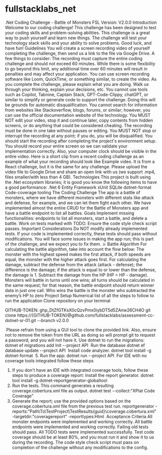 # fullstacklabs_net
.Net Coding Challenge - Battle of Monsters
FSL Version: V2.0.0
Introduction
Welcome to our coding challenge! This challenge has been designed to test your coding skills and problem-solving abilities. This challenge is a great way to push yourself and learn new things. The challenge will test your technology stack skills and your ability to solve problems. Good luck, and have fun!
Guidelines
You will create a screen recording video of yourself completing the challenge, then send us a link to the file via Google Drive. A few things to consider:
The recording must capture the entire coding challenge and should not exceed 60 minutes. While there is some flexibility to go beyond this limit, any additional time over 60 minutes will result in penalties and may affect your application.
You can use screen recording software like Loom, QuickTime, or something similar, to create the video.
As you complete the challenge, please explain what you are doing. Walk us through your thinking, explain your decisions, etc.
You cannot use tools such as Copilot, Tabnine, Captain Stack, GPT-Code-Clippy, chatGPT, or similar to simplify or generate code to support the challenge. Doing this will be grounds for automatic disqualification.
You cannot search for information from websites like Stackoverflow, blogs, forums, or similar; however, you can use the official documentation website of the technology.
You MUST NOT edit your video, stop it and continue later, copy contents from hidden screens, or do anything that could be considered cheating.
The recording must be done in one take without pauses or editing. You MUST NOT stop or interrupt the recording at any point; if you do, you will be disqualified.
You should start the recording after completing the project's environment setup.
You should record your entire screen so we can validate your implementation correctly. Also, your computer clock should be visible in the entire video.
Here is a short clip from a recent coding challenge as an example of what your recording should look like Example video. It is from a React challenge, but it is the same for any challenge.
Please upload the video file to Google Drive and share an open link with us (we support .mp4, files smaller/with less than 4 GB).
Technologies
This project is built using the .Net ecosystem libraries; it is good you know the following items to have a good performance:
.Net 6
Entity Framework
xUnit
SQLite
dotnet-format
Code-coverage tooling
The Coding Challenge
The app is a battle of monsters, where we have different monsters with different stats like attack and defense, for example, and we can let them fight each other.
We have implemented almost the entire CRUD for the Battle of Monsters app and have a battle endpoint to list all battles.
Goals
Implement missing functionalities: endpoints to list all monsters, start a battle, and delete a battle.
Work on tests marked with TODO.
Ensure the code style check script passes.
Important Considerations
Do NOT modify already implemented tests. If your code is implemented correctly, these tests should pass without modifications.
You will face some issues in making the app run; this is part of the challenge, and we expect you to fix them.
⚔️
Battle Algorithm
For calculating the battle algorithm, take into account the flow below:
The monster with the highest speed makes the first attack, if both speeds are equal, the monster with the higher attack goes first.
For calculating the damage, subtract the defense from the attack (attack - defense); the difference is the damage; if the attack is equal to or lower than the defense, the damage is 1.
Subtract the damage from the HP (HP = HP - damage).
Monsters will battle in turns until one wins; all turns should be calculated in the same request; for that reason, the battle endpoint should return winner data in just one call.
Who wins the battle is the monster who subtracted the enemy’s HP to zero
Project Setup
Numerical list of all the steps to follow to run the application
Clone repository on your terminal

GITHUB-TOKEN: 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
git clone https://{GITHUB-TOKEN}@github.com/fullstacklabs/assessment-cc-dotnet-sr-01.git --branch v2.0.0

​
Please refrain from using a GUI tool to clone the provided link. Also, ensure not to remove the token from the URL as doing so will prompt git to request a password, and you will not have it.
Use dotnet to run the migrations:
dotnet ef migrations add Init --project API
​
Run the database
dotnet ef database update --project API
​
Install code analyzer.
dotnet tool install -g dotnet-format
​
  5.  Run the app:
dotnet run --project API
​
For IDE with no coverage tools integrated follow these steps
  1.  If you don't have an IDE with integrated coverage tools, follow these steps to produce a coverage report: Install the report generator.
dotnet tool install -g dotnet-reportgenerator-globaltool
​
  2.   Run the tests. This command generates a resulting coverage.cobertura.xml file as output.
dotnet test --collect:"XPlat Code Coverage"
​
  3.  Generate the report; use the provided options based on the coverage.cobertura.xml file from the previous test run.
reportgenerator -reports:"Path\To\TestProject\TestResults\{guid}\coverage.cobertura.xml" -targetdir:"coveragereport" -reporttypes:Html
​
Acceptance Criteria
All monster endpoints were implemented and working correctly.
All battle endpoints were implemented and working correctly.
Failing old tests should pass.
All TODO tests were implemented successfully.
Test code coverage should be at least 80%, and you must run it and show it to us during the recording.
The code style check script must pass on completion of the challenge without any modifications to the config.
